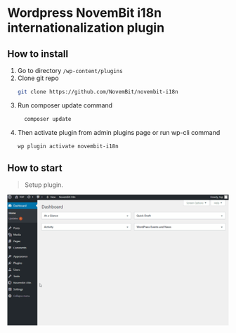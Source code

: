 # Wordpress NovemBit i18n internationalization plugin

## How to install

1. Go to directory `/wp-content/plugins`
2. Clone git repo
    ```bash
    git clone https://github.com/NovemBit/novembit-i18n 
    ```
3. Run composer update command
    ```bash
      composer update
    ```
4. Then activate plugin from admin plugins page or run wp-cli command
    ```bash
    wp plugin activate novembit-i18n
    ```
   
## How to start
> Setup plugin.

![image](docs/images/novembit-i18n.gif)

